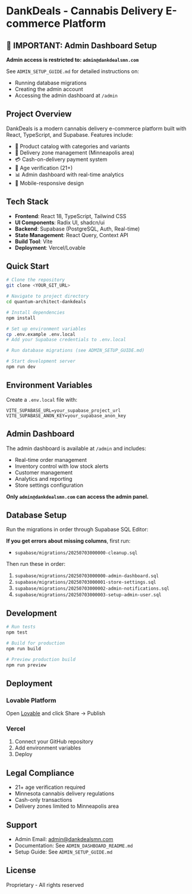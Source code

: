 # DankDeals - Cannabis Delivery E-commerce Platform

## 🔴 IMPORTANT: Admin Dashboard Setup

**Admin access is restricted to: `admin@dankdealsmn.com`**

See `ADMIN_SETUP_GUIDE.md` for detailed instructions on:
- Running database migrations
- Creating the admin account  
- Accessing the admin dashboard at `/admin`

## Project Overview

DankDeals is a modern cannabis delivery e-commerce platform built with React, TypeScript, and Supabase. Features include:

- 🛒 Product catalog with categories and variants
- 🚚 Delivery zone management (Minneapolis area)
- 💳 Cash-on-delivery payment system
- 🔐 Age verification (21+)
- 📊 Admin dashboard with real-time analytics
- 📱 Mobile-responsive design

## Tech Stack

- **Frontend**: React 18, TypeScript, Tailwind CSS
- **UI Components**: Radix UI, shadcn/ui
- **Backend**: Supabase (PostgreSQL, Auth, Real-time)
- **State Management**: React Query, Context API
- **Build Tool**: Vite
- **Deployment**: Vercel/Lovable

## Quick Start

```bash
# Clone the repository
git clone <YOUR_GIT_URL>

# Navigate to project directory
cd quantum-architect-dankdeals

# Install dependencies
npm install

# Set up environment variables
cp .env.example .env.local
# Add your Supabase credentials to .env.local

# Run database migrations (see ADMIN_SETUP_GUIDE.md)

# Start development server
npm run dev
```

## Environment Variables

Create a `.env.local` file with:

```
VITE_SUPABASE_URL=your_supabase_project_url
VITE_SUPABASE_ANON_KEY=your_supabase_anon_key
```

## Admin Dashboard

The admin dashboard is available at `/admin` and includes:

- Real-time order management
- Inventory control with low stock alerts
- Customer management
- Analytics and reporting
- Store settings configuration

**Only `admin@dankdealsmn.com` can access the admin panel.**

## Database Setup

Run the migrations in order through Supabase SQL Editor:

**If you get errors about missing columns**, first run:
- `supabase/migrations/20250703000000-cleanup.sql`

Then run these in order:
1. `supabase/migrations/20250703000000-admin-dashboard.sql`
2. `supabase/migrations/20250703000001-store-settings.sql`
3. `supabase/migrations/20250703000002-admin-notifications.sql`
4. `supabase/migrations/20250703000003-setup-admin-user.sql`

## Development

```bash
# Run tests
npm test

# Build for production
npm run build

# Preview production build
npm run preview
```

## Deployment

### Lovable Platform
Open [Lovable](https://lovable.dev/projects/d9bfb677-34d0-4e69-814d-fdaf7e736d6b) and click Share → Publish

### Vercel
1. Connect your GitHub repository
2. Add environment variables
3. Deploy

## Legal Compliance

- 21+ age verification required
- Minnesota cannabis delivery regulations
- Cash-only transactions
- Delivery zones limited to Minneapolis area

## Support

- Admin Email: admin@dankdealsmn.com
- Documentation: See `ADMIN_DASHBOARD_README.md`
- Setup Guide: See `ADMIN_SETUP_GUIDE.md`

## License

Proprietary - All rights reserved
